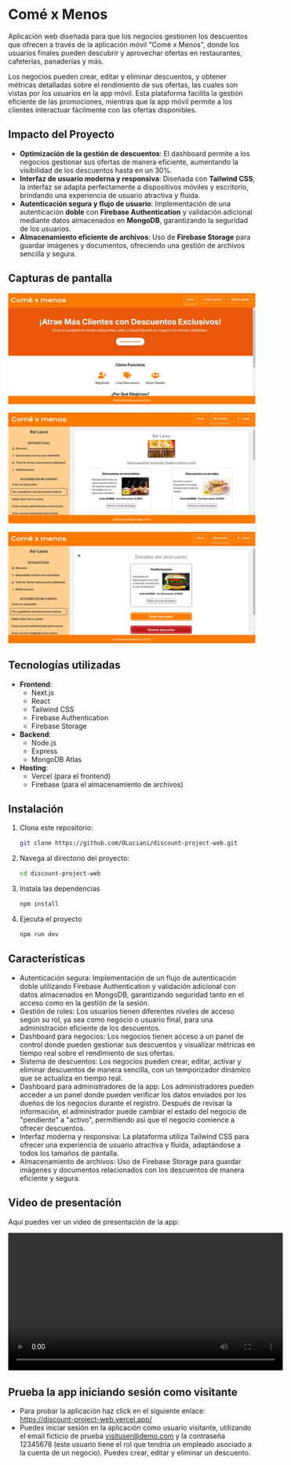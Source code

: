 <!-- This is a [Next.js](https://nextjs.org/) project bootstrapped with [`create-next-app`](https://github.com/vercel/next.js/tree/canary/packages/create-next-app).

## Getting Started

First, run the development server:

```bash
npm run dev
# or
yarn dev
# or
pnpm dev
# or
bun dev
```

Open [http://localhost:3000](http://localhost:3000) with your browser to see the result.

You can start editing the page by modifying `app/page.tsx`. The page auto-updates as you edit the file.

This project uses [`next/font`](https://nextjs.org/docs/basic-features/font-optimization) to automatically optimize and load Inter, a custom Google Font.

## Learn More

To learn more about Next.js, take a look at the following resources:

- [Next.js Documentation](https://nextjs.org/docs) - learn about Next.js features and API.
- [Learn Next.js](https://nextjs.org/learn) - an interactive Next.js tutorial.

You can check out [the Next.js GitHub repository](https://github.com/vercel/next.js/) - your feedback and contributions are welcome!

## Deploy on Vercel

The easiest way to deploy your Next.js app is to use the [Vercel Platform](https://vercel.com/new?utm_medium=default-template&filter=next.js&utm_source=create-next-app&utm_campaign=create-next-app-readme) from the creators of Next.js.

Check out our [Next.js deployment documentation](https://nextjs.org/docs/deployment) for more details. -->



# Comé x Menos
Aplicación web diseñada para que los negocios gestionen los descuentos que ofrecen a través de la aplicación móvil "Comé x Menos", donde los usuarios finales pueden descubrir y aprovechar ofertas en restaurantes, cafeterías, panaderías y más.

Los negocios pueden crear, editar y eliminar descuentos, y obtener métricas detalladas sobre el rendimiento de sus ofertas, las cuales son vistas por los usuarios en la app móvil. Esta plataforma facilita la gestión eficiente de las promociones, mientras que la app móvil permite a los clientes interactuar fácilmente con las ofertas disponibles.

## Impacto del Proyecto
- **Optimización de la gestión de descuentos**: El dashboard permite a los negocios gestionar sus ofertas de manera eficiente, aumentando la visibilidad de los descuentos hasta en un 30%.
- **Interfaz de usuario moderna y responsiva**: Diseñada con **Tailwind CSS**, la interfaz se adapta perfectamente a dispositivos móviles y escritorio, brindando una experiencia de usuario atractiva y fluida.
- **Autenticación segura y flujo de usuario**: Implementación de una autenticación **doble** con **Firebase Authentication** y validación adicional mediante datos almacenados en **MongoDB**, garantizando la seguridad de los usuarios.
- **Almacenamiento eficiente de archivos**: Uso de **Firebase Storage** para guardar imágenes y documentos, ofreciendo una gestión de archivos sencilla y segura.

## Capturas de pantalla

![Vista principal](images/vista-principal.png)

![Gestión de descuentos 1](images/gestion-descuentos.png)

![Gestión de descuentos 2](images/editar-eliminar-descuento.png)


## Tecnologías utilizadas
- **Frontend**: 
  - Next.js
  - React
  - Tailwind CSS
  - Firebase Authentication
  - Firebase Storage
- **Backend**:
  - Node.js
  - Express
  - MongoDB Atlas
- **Hosting**: 
  - Vercel (para el frontend)
  - Firebase (para el almacenamiento de archivos)

## Instalación
1. Clona este repositorio:
   ```bash
   git clone https://github.com/OLuciani/discount-project-web.git

2. Navega al directorio del proyecto:
   ```bash
   cd discount-project-web

3. Instala las dependencias
   ```bash
   npm install

4. Ejecuta el proyecto
   ```bash
   npm run dev

## Características
- Autenticación segura: Implementación de un flujo de autenticación doble utilizando Firebase Authentication y validación adicional con datos almacenados en MongoDB, garantizando seguridad tanto en el acceso como en la gestión de la sesión.
- Gestión de roles: Los usuarios tienen diferentes niveles de acceso según su rol, ya sea como negocio o usuario final, para una administración eficiente de los descuentos.
- Dashboard para negocios: Los negocios tienen acceso a un panel de control donde pueden gestionar sus descuentos y visualizar métricas en tiempo real sobre el rendimiento de sus ofertas.
- Sistema de descuentos: Los negocios pueden crear, editar, activar y eliminar descuentos de manera sencilla, con un temporizador dinámico que se actualiza en tiempo real.
- Dashboard para administradores de la app: Los administradores pueden acceder a un panel donde pueden verificar los datos enviados por los dueños de los negocios durante el registro. Después de revisar la información, el administrador puede cambiar el estado del negocio de "pendiente" a "activo", permitiendo así que el negocio comience a ofrecer descuentos.
- Interfaz moderna y responsiva: La plataforma utiliza Tailwind CSS para ofrecer una experiencia de usuario atractiva y fluida, adaptándose a todos los tamaños de pantalla.
- Almacenamiento de archivos: Uso de Firebase Storage para guardar imágenes y documentos relacionados con los descuentos de manera eficiente y segura.

## Video de presentación
Aquí puedes ver un video de presentación de la app:

<video width="560" controls>
  <source src="/videos/mi-video.mp4" type="video/mp4">
  Tu navegador no soporta el elemento de video.
</video>


## Prueba la app iniciando sesión como visitante
- Para probar la aplicación haz click en el siguiente enlace: https://discount-project-web.vercel.app/
- Puedes iniciar sesión en la aplicación como usuario visitante, utilizando el email ficticio de prueba visituser@demo.com y la contraseña 12345678 (este usuario tiene el rol que tendría un empleado asociado a la cuenta de un negocio). Puedes crear, editar y eliminar un descuento.


